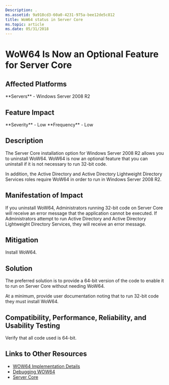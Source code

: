 ```yaml
---
Description: .
ms.assetid: 9a918cd3-60a0-4231-975a-bee12de5c812
title: WoW64 status in Server Core
ms.topic: article
ms.date: 05/31/2018
---
```


# WoW64 Is Now an Optional Feature for Server Core

## Affected Platforms

<dl> **Servers** - Windows Server 2008 R2  
</dl>

## Feature Impact

<dl> **Severity** - Low  
**Frequency** - Low  
</dl>

## Description

The Server Core installation option for Windows Server 2008 R2 allows you to uninstall WoW64. WoW64 is now an optional feature that you can uninstall if it is not necessary to run 32-bit code.

In addition, the Active Directory and Active Directory Lightweight Directory Services roles require WoW64 in order to run in Windows Server 2008 R2.

## Manifestation of Impact

If you uninstall WoW64, Administrators running 32-bit code on Server Core will receive an error message that the application cannot be executed. If Administrators attempt to run Active Directory and Active Directory Lightweight Directory Services, they will receive an error message.

## Mitigation

Install WoW64.

## Solution

The preferred solution is to provide a 64-bit version of the code to enable it to run on Server Core without needing WoW64.

At a minimum, provide user documentation noting that to run 32-bit code they must install WoW64.

## Compatibility, Performance, Reliability, and Usability Testing

Verify that all code used is 64-bit.

## Links to Other Resources

-   [WOW64 Implementation Details](https://msdn.microsoft.com/library/Aa384274(v=VS.85).aspx)
-   [Debugging WOW64](https://msdn.microsoft.com/library/Aa384163(v=VS.85).aspx)
-   [Server Core](https://msdn.microsoft.com/library/ms723891(v=VS.85).aspx)

 

 
